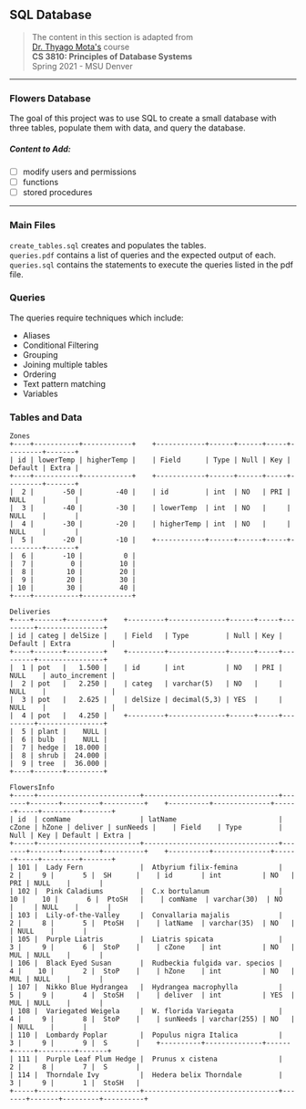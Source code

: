 ## SQL Database
>The content in this section is adapted from  
[Dr. Thyago Mota's](https://github.com/thyagomota) course  
**CS 3810: Principles of Database Systems**  
Spring 2021 - MSU Denver  
 
---

### Flowers Database
The goal of this project was to use SQL to create a small database with three tables, populate them with data, and query the database.  




##### Content to Add:
- [ ] modify users and permissions
- [ ] functions
- [ ] stored procedures

---

### Main Files
`create_tables.sql` creates and populates the tables.  
`queries.pdf` contains a list of queries and the expected output of each.  
`queries.sql` contains the statements to execute the queries listed in the pdf file.

### Queries

The queries require techniques which include:
- Aliases
- Conditional Filtering
- Grouping
- Joining multiple tables
- Ordering
- Text pattern matching
- Variables



<!-- <details><summary>Tables and Data</summary> -->

### Tables and Data


```
Zones
+----+-----------+------------+    +------------+------+------+-----+---------+-------+
| id | lowerTemp | higherTemp |    | Field      | Type | Null | Key | Default | Extra |
+----+-----------+------------+    +------------+------+------+-----+---------+-------+
|  2 |       -50 |        -40 |    | id         | int  | NO   | PRI | NULL    |       |
|  3 |       -40 |        -30 |    | lowerTemp  | int  | NO   |     | NULL    |       |
|  4 |       -30 |        -20 |    | higherTemp | int  | NO   |     | NULL    |       |
|  5 |       -20 |        -10 |    +------------+------+------+-----+---------+-------+
|  6 |       -10 |          0 |    
|  7 |         0 |         10 |    
|  8 |        10 |         20 |    
|  9 |        20 |         30 |    
| 10 |        30 |         40 |    
+----+-----------+------------+    
```
```
Deliveries
+----+-------+---------+    +---------+--------------+------+-----+---------+----------------+
| id | categ | delSize |    | Field   | Type         | Null | Key | Default | Extra          |
+----+-------+---------+    +---------+--------------+------+-----+---------+----------------+
|  1 | pot   |   1.500 |    | id      | int          | NO   | PRI | NULL    | auto_increment |
|  2 | pot   |   2.250 |    | categ   | varchar(5)   | NO   |     | NULL    |                |
|  3 | pot   |   2.625 |    | delSize | decimal(5,3) | YES  |     | NULL    |                |
|  4 | pot   |   4.250 |    +---------+--------------+------+-----+---------+----------------+
|  5 | plant |    NULL |    
|  6 | bulb  |    NULL |    
|  7 | hedge |  18.000 |    
|  8 | shrub |  24.000 |    
|  9 | tree  |  36.000 |    
+----+-------+---------+     
```

```
FlowersInfo
+-----+-------------------------+---------------------------------+-------+-------+---------+----------+    +----------+--------------+------+-----+---------+-------+
| id  | comName                 | latName                         | cZone | hZone | deliver | sunNeeds |    | Field    | Type         | Null | Key | Default | Extra |
+-----+-------------------------+---------------------------------+-------+-------+---------+----------+    +----------+--------------+------+-----+---------+-------+
| 101 |  Lady Fern              |  Atbyrium filix-femina          |     2 |     9 |       5 |  SH      |    | id       | int          | NO   | PRI | NULL    |       |
| 102 |  Pink Caladiums         |  C.x bortulanum                 |    10 |    10 |       6 |  PtoSH   |    | comName  | varchar(30)  | NO   |     | NULL    |       |
| 103 |  Lily-of-the-Valley     |  Convallaria majalis            |     2 |     8 |       5 |  PtoSH   |    | latName  | varchar(35)  | NO   |     | NULL    |       |
| 105 |  Purple Liatris         |  Liatris spicata                |     3 |     9 |       6 |  StoP    |    | cZone    | int          | NO   | MUL | NULL    |       |
| 106 |  Black Eyed Susan       |  Rudbeckia fulgida var. specios |     4 |    10 |       2 |  StoP    |    | hZone    | int          | NO   | MUL | NULL    |       |
| 107 |  Nikko Blue Hydrangea   |  Hydrangea macrophylla          |     5 |     9 |       4 |  StoSH   |    | deliver  | int          | YES  | MUL | NULL    |       |
| 108 |  Variegated Weigela     |  W. florida Variegata           |     4 |     9 |       8 |  StoP    |    | sunNeeds | varchar(255) | NO   |     | NULL    |       |
| 110 |  Lombardy Poplar        |  Populus nigra Italica          |     3 |     9 |       9 |  S       |    +----------+--------------+------+-----+---------+-------+
| 111 |  Purple Leaf Plum Hedge |  Prunus x cistena               |     2 |     8 |       7 |  S       |    
| 114 |  Thorndale Ivy          |  Hedera belix Thorndale         |     3 |     9 |       1 |  StoSH   |    
+-----+-------------------------+---------------------------------+-------+-------+---------+----------+       
```
